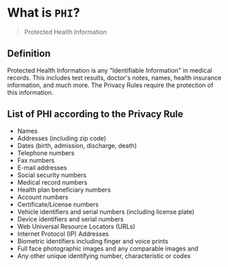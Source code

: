 # What is `PHI`?

> Protected Health Information

## Definition

Protected Health Information is any "Identifiable Information" in
medical records. This includes test results, doctor's notes, names,
health insurance information, and much more. The Privacy Rules require
the protection of this information.

## List of PHI according to the Privacy Rule

- Names
- Addresses (including zip code)
- Dates (birth, admission, discharge, death)
- Telephone numbers
- Fax numbers
- E-mail addresses
- Social security numbers
- Medical record numbers
- Health plan beneficiary numbers
- Account numbers
- Certificate/License numbers
- Vehicle identifiers and serial numbers (including license plate)
- Device identifiers and serial numbers
- Web Universal Resource Locators (URLs)
- Internet Protocol (IP) Addresses
- Biometric identifiers including finger and voice prints
- Full face photographic images and any comparable images and
- Any other unique identifying number, characteristic or codes
